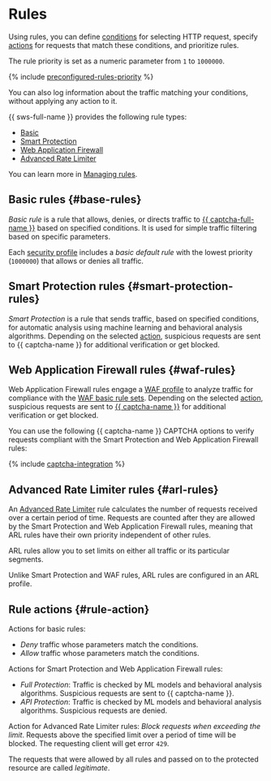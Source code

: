 # Rules

Using rules, you can define [conditions](conditions.md) for selecting HTTP request, specify [actions](#rule-action) for requests that match these conditions, and prioritize rules.

The rule priority is set as a numeric parameter from `1` to `1000000`.

{% include [preconfigured-rules-priority](../../_includes/smartwebsecurity/preconfigured-rules-priority.md) %}

You can also log information about the traffic matching your conditions, without applying any action to it.

{{ sws-full-name }} provides the following rule types:
* [Basic](#base-rules)
* [Smart Protection](#smart-protection-rules)
* [Web Application Firewall](#waf-rules)
* [Advanced Rate Limiter](#arl-rules)

You can learn more in [Managing rules](../operations/#rules).

## Basic rules {#base-rules}

_Basic rule_ is a rule that allows, denies, or directs traffic to [{{ captcha-full-name }}](../../smartcaptcha/) based on specified conditions. It is used for simple traffic filtering based on specific parameters.

Each [security profile](profiles.md) includes a _basic default rule_ with the lowest priority (`1000000`) that allows or denies all traffic.

## Smart Protection rules {#smart-protection-rules}

_Smart Protection_ is a rule that sends traffic, based on specified conditions, for automatic analysis using machine learning and behavioral analysis algorithms. Depending on the selected [action](#rule-action), suspicious requests are sent to {{ captcha-name }} for additional verification or get blocked.

## Web Application Firewall rules {#waf-rules}

Web Application Firewall rules engage a [WAF profile](waf.md) to analyze traffic for compliance with the [WAF basic rule sets](waf.md#rules-set). Depending on the selected [action](#rule-action), suspicious requests are sent to [{{ captcha-name }}](../../smartcaptcha/) for additional verification or get blocked.

You can use the following {{ captcha-name }} CAPTCHA options to verify requests compliant with the Smart Protection and Web Application Firewall rules:

{% include [captcha-integration](../../_includes/smartwebsecurity/captcha-integration.md) %}

## Advanced Rate Limiter rules {#arl-rules}

An [Advanced Rate Limiter](arl.md) rule calculates the number of requests received over a certain period of time. Requests are counted after they are allowed by the Smart Protection and Web Application Firewall rules, meaning that ARL rules have their own priority independent of other rules.

ARL rules allow you to set limits on either all traffic or its particular segments.

Unlike Smart Protection and WAF rules, ARL rules are configured in an ARL profile.

## Rule actions {#rule-action}

Actions for basic rules:
* _Deny_ traffic whose parameters match the conditions.
* _Allow_ traffic whose parameters match the conditions.

Actions for Smart Protection and Web Application Firewall rules:
* _Full Protection_: Traffic is checked by ML models and behavioral analysis algorithms. Suspicious requests are sent to {{ captcha-name }}.
* _API Protection_: Traffic is checked by ML models and behavioral analysis algorithms. Suspicious requests are denied.

Action for Advanced Rate Limiter rules: _Block requests when exceeding the limit_. Requests above the specified limit over a period of time will be blocked. The requesting client will get error `429`.

The requests that were allowed by all rules and passed on to the protected resource are called _legitimate_.